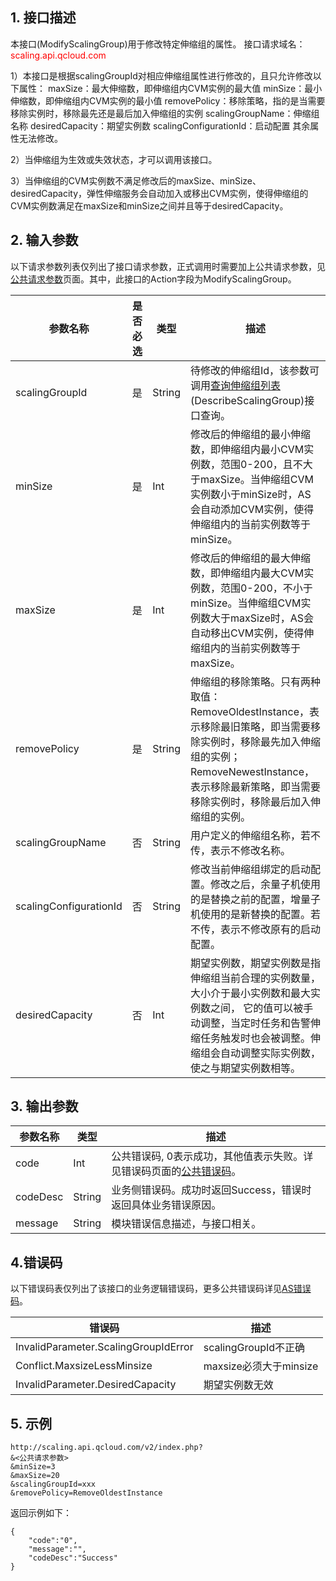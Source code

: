 
## 1. 接口描述
本接口(ModifyScalingGroup)用于修改特定伸缩组的属性。
接口请求域名：<font style="color:red">scaling.api.qcloud.com</font>

1）本接口是根据scalingGroupId对相应伸缩组属性进行修改的，且只允许修改以下属性：
 maxSize：最大伸缩数，即伸缩组内CVM实例的最大值
minSize：最小伸缩数，即伸缩组内CVM实例的最小值
removePolicy：移除策略，指的是当需要移除实例时，移除最先还是最后加入伸缩组的实例
scalingGroupName：伸缩组名称
desiredCapacity：期望实例数
scalingConfigurationId：启动配置
其余属性无法修改。

2）当伸缩组为生效或失效状态，才可以调用该接口。

3）当伸缩组的CVM实例数不满足修改后的maxSize、minSize、desiredCapacity，弹性伸缩服务会自动加入或移出CVM实例，使得伸缩组的CVM实例数满足在maxSize和minSize之间并且等于desiredCapacity。

## 2. 输入参数
以下请求参数列表仅列出了接口请求参数，正式调用时需要加上公共请求参数，见<a href="/doc/api/372/4153" title="公共请求参数">公共请求参数</a>页面。其中，此接口的Action字段为ModifyScalingGroup。

| 参数名称                   | 是否必选 | 类型     | 描述                                       |
| ---------------------- | ---- | ------ | ---------------------------------------- |
| scalingGroupId         | 是    | String | 待修改的伸缩组Id，该参数可调用<a href="/doc/api/372/查询伸缩组列表" title="查询伸缩组列表">查询伸缩组列表</a>(DescribeScalingGroup)接口查询。 |
| minSize                | 是    | Int    | 修改后的伸缩组的最小伸缩数，即伸缩组内最小CVM实例数，范围0-200，且不大于maxSize。当伸缩组CVM实例数小于minSize时，AS会自动添加CVM实例，使得伸缩组内的当前实例数等于minSize。 |
| maxSize                | 是    | Int    | 修改后的伸缩组的最大伸缩数，即伸缩组内最大CVM实例数，范围0-200，不小于minSize。当伸缩组CVM实例数大于maxSize时，AS会自动移出CVM实例，使得伸缩组内的当前实例数等于maxSize。 |
| removePolicy           | 是    | String | 伸缩组的移除策略。只有两种取值：RemoveOldestInstance，表示移除最旧策略，即当需要移除实例时，移除最先加入伸缩组的实例；RemoveNewestInstance，表示移除最新策略，即当需要移除实例时，移除最后加入伸缩组的实例。 |
| scalingGroupName       | 否    | String | 用户定义的伸缩组名称，若不传，表示不修改名称。                  |
| scalingConfigurationId | 否    | String | 修改当前伸缩组绑定的启动配置。修改之后，余量子机使用的是替换之前的配置，增量子机使用的是新替换的配置。若不传，表示不修改原有的启动配置。 |
| desiredCapacity        | 否    | Int    | 期望实例数，期望实例数是指伸缩组当前合理的实例数量，大小介于最小实例数和最大实例数之间， 它的值可以被手动调整，当定时任务和告警伸缩任务触发时也会被调整。伸缩组会自动调整实际实例数， 使之与期望实例数相等。 |


## 3. 输出参数
| 参数名称     | 类型     | 描述                                       |
| -------- | ------ | ---------------------------------------- |
| code     | Int    | 公共错误码, 0表示成功，其他值表示失败。详见错误码页面的<a href="/document/api/377/4173" title="公共错误码">公共错误码</a>。 |
| codeDesc | String | 业务侧错误码。成功时返回Success，错误时返回具体业务错误原因。       |
| message  | String | 模块错误信息描述，与接口相关。                          |
## 4.错误码
以下错误码表仅列出了该接口的业务逻辑错误码，更多公共错误码详见[AS错误码](/doc/api/372/4173)。

| 错误码                                  | 描述                 |
| ------------------------------------ | ------------------ |
| InvalidParameter.ScalingGroupIdError | scalingGroupId不正确  |
| Conflict.MaxsizeLessMinsize          | maxsize必须大于minsize |
| InvalidParameter.DesiredCapacity     | 期望实例数无效            |

## 5. 示例
```
http://scaling.api.qcloud.com/v2/index.php?
&<公共请求参数>
&minSize=3
&maxSize=20
&scalingGroupId=xxx
&removePolicy=RemoveOldestInstance
```
返回示例如下：
```
{
    "code":"0",
    "message":"",
    "codeDesc":"Success"         
}
```

